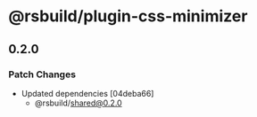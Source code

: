 # @rsbuild/plugin-css-minimizer

## 0.2.0

### Patch Changes

- Updated dependencies [04deba66]
  - @rsbuild/shared@0.2.0
